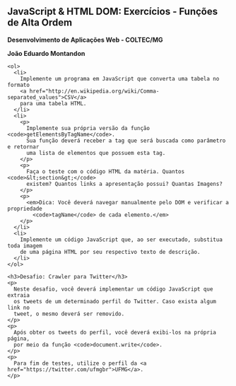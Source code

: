 ## JavaScript & HTML DOM: Exercícios - Funções de Alta Ordem

**Desenvolvimento de Aplicações Web - COLTEC/MG**

**João Eduardo Montandon**

    <ol>
      <li>
        Implemente um programa em JavaScript que converta uma tabela no formato
        <a href="http://en.wikipedia.org/wiki/Comma-separated_values">CSV</a>
        para uma tabela HTML.
      </li>
      <li>
        <p>
          Implemente sua própria versão da função <code>getElementsByTagName</code>.
          Sua função deverá receber a tag que será buscada como parâmetro e retornar
          uma lista de elementos que possuem esta tag.
        </p>
        <p>
          Faça o teste com o código HTML da matéria. Quantos <code>&lt;section&gt;</code>
          existem? Quantos links a apresentação possui? Quantas Imagens?
        </p>
        <p>
          <em>Dica: Você deverá navegar manualmente pelo DOM e verificar a propriedade
            <code>tagName</code> de cada elemento.</em>
        </p>
      </li>
      <li>
        Implemente um código JavaScript que, ao ser executado, substitua toda imagem
        de uma página HTML por seu respectivo texto de descrição.
      </li>
    </ol>

    <h3>Desafio: Crawler para Twitter</h3>
    <p>
      Neste desafio, você deverá implementar um código JavaScript que extraia
      os tweets de um determinado perfil do Twitter. Caso exista algum link no
      tweet, o mesmo deverá ser removido.
    </p>
    <p>
      Após obter os tweets do perfil, você deverá exibi-los na própria página,
      por meio da função <code>document.write</code>.
    </p>
    <p>
      Para fim de testes, utilize o perfil da <a href="https://twitter.com/ufmgbr">UFMG</a>.
    </p>
